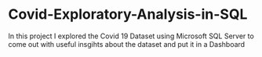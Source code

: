# Covid-Exploratory-Analysis-in-SQL
In this project I explored the Covid 19 Dataset using Microsoft SQL Server to come out with useful insgihts about the dataset and put it in a Dashboard 
